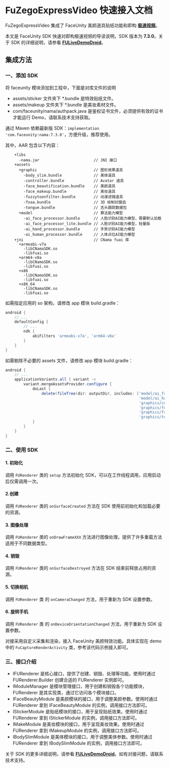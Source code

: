 # FuZegoExpressVideo 快速接入文档

FuZegoExpressVideo 集成了 FaceUnity 美颜道具贴纸功能和即构 **[极速视频](https://doc-zh.zego.im/zh/693.html)**。

本文是 FaceUnity SDK 快速对即构极速视频的导读说明，SDK 版本为 **7.3.0**。关于 SDK 的详细说明，请参看 **[FULiveDemoDroid](https://github.com/Faceunity/FULiveDemoDroid/)**。

## 集成方法

### 一、添加 SDK

将 faceunity 模块添加到工程中，下面是对库文件的说明

- assets/sticker 文件夹下 \*.bundle 是特效贴纸文件。
- assets/makeup 文件夹下 \*.bundle 是美妆素材文件。
- com/faceunity/nama/authpack.java 是鉴权证书文件，必须提供有效的证书才能运行 Demo，请联系技术支持获取。

通过 Maven 依赖最新版 SDK：`implementation 'com.faceunity:nama:7.3.0'`，方便升级，推荐使用。

其中，AAR 包含以下内容：

```
    +libs
      -nama.jar                        // JNI 接口
    +assets
      +graphic                         // 图形效果道具
        -body_slim.bundle              // 美体道具
        -controller.bundle             // Avatar 道具
        -face_beautification.bundle    // 美颜道具
        -face_makeup.bundle            // 美妆道具
        -fuzzytoonfilter.bundle        // 动漫滤镜道具
        -fxaa.bundle                   // 3D 绘制抗锯齿
        -tongue.bundle                 // 舌头跟踪数据包
      +model                           // 算法能力模型
        -ai_face_processor.bundle      // 人脸识别AI能力模型，需要默认加载
        -ai_face_processor_lite.bundle // 人脸识别AI能力模型，轻量版
        -ai_hand_processor.bundle      // 手势识别AI能力模型
        -ai_human_processor.bundle     // 人体点位AI能力模型
    +jni                               // CNama fuai 库
      +armeabi-v7a
        -libCNamaSDK.so
        -libfuai.so
      +arm64-v8a
        -libCNamaSDK.so
        -libfuai.so
      +x86
        -libCNamaSDK.so
        -libfuai.so
      +x86_64
        -libCNamaSDK.so
        -libfuai.so
```

如需指定应用的 so 架构，请修改 app 模块 build.gradle：

```groovy
android {
    // ...
    defaultConfig {
        // ...
        ndk {
            abiFilters 'armeabi-v7a', 'arm64-v8a'
        }
    }
}
```

如需剔除不必要的 assets 文件，请修改 app 模块 build.gradle：

```groovy
android {
    // ...
    applicationVariants.all { variant ->
        variant.mergeAssetsProvider.configure {
            doLast {
                delete(fileTree(dir: outputDir, includes: ['model/ai_face_processor_lite.bundle',
                                                           'model/ai_hand_processor.bundle',
                                                           'graphics/controller.bundle',
                                                           'graphics/fuzzytoonfilter.bundle',
                                                           'graphics/fxaa.bundle',
                                                           'graphics/tongue.bundle']))
            }
        }
    }
}
```

### 二、使用 SDK

#### 1. 初始化

调用 `FURenderer` 类的  `setup` 方法初始化 SDK，可以在工作线程调用，应用启动后仅需调用一次。

#### 2.创建

调用 `FURenderer` 类的  `onSurfaceCreated` 方法在 SDK 使用前初始化和加载必要的资源。

#### 3. 图像处理

调用 `FURenderer` 类的  `onDrawFrameXXX` 方法进行图像处理，提供了许多重载方法适用于不同数据类型。

#### 4. 销毁

调用 `FURenderer` 类的  `onSurfaceDestroyed` 方法在 SDK 结束前释放占用的资源。

#### 5. 切换相机

调用 `FURenderer` 类 的  `onCameraChanged` 方法，用于重新为 SDK 设置参数。

#### 6. 旋转手机

调用 `FURenderer` 类 的  `onDeviceOrientationChanged` 方法，用于重新为 SDK 设置参数。

对接采用自定义采集和渲染，接入 FaceUnity 美颜特效功能。具体实现在 demo 中的 `FuCaptureRenderActivity` 类，参考该代码示例接入即可。

### 三、接口介绍

- IFURenderer 是核心接口，提供了创建、销毁、处理等功能。使用时通过 FURenderer.Builder 创建合适的 FURenderer 实例即可。
- IModuleManager 是模块管理接口，用于创建和销毁各个功能模块，FURenderer 是其实现类，通过它访问各个模块接口。
- IFaceBeautyModule 是美颜模块的接口，用于调整美颜参数。使用时通过 FURenderer 拿到 IFaceBeautyModule 的实例，调用接口方法即可。
- IStickerModule 是贴纸模块的接口，用于呈现贴纸效果。使用时通过 FURenderer 拿到 IStickerModule 的实例，调用接口方法即可。
- IMakeModule 是美妆模块的接口，用于呈现美妆效果。使用时通过 FURenderer 拿到 IMakeupModule 的实例，调用接口方法即可。
- IBodySlimModule 是美体模块的接口，用于调整美体参数。使用时通过 FURenderer 拿到 IBodySlimModule 的实例，调用接口方法即可。

关于 SDK 的更多详细说明，请参看 **[FULiveDemoDroid](https://github.com/Faceunity/FULiveDemoDroid/)**。如有对接问题，请联系技术支持。